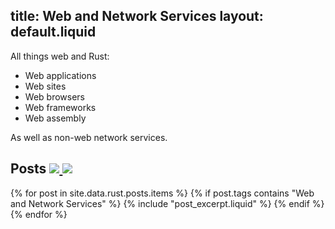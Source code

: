 title: Web and Network Services
layout: default.liquid
---

All things web and Rust:

* Web applications
* Web sites
* Web browsers
* Web frameworks
* Web assembly

As well as non-web network services.

<h2>
  Posts
  <a class="feedicon" href="/web-and-network-services/feed.rss" title="Web and Network Services RSS Feed">
    <img src="/images/rss.svg" />
  </a>
  <a class="feedicon" href="/web-and-network-services/feed.json" title="Web and Network Services JSON Feed">
    <img src="/images/jsonfeed.png" />
  </a>
</h2>

{% for post in site.data.rust.posts.items %}
  {% if post.tags contains "Web and Network Services" %}
  {% include "post_excerpt.liquid" %}
  {% endif %}
{% endfor %}
